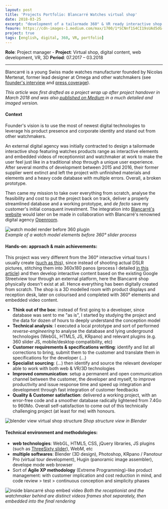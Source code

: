 ```yaml
---
layout: post
title: 'Projects Portfolio: Blancarré Watches virtual shop'
date: 2018-03-25
excerpt: "development of a tailormade 360° & VR ready interactive shop for a Swiss watchmaker"
feaure: https://cdn-images-1.medium.com/max/1700/1*SCNnf1S4CI19sUAd5dG-4A.png
project: true
tags: [english, digital, 360, VR, portfolio]
---
```


**Role**: Project manager -
**Project**: Virtual shop, digital content, web development, VR, 3D
**Period**: 07.2017 – 03.2018

---

Blancarré is a young Swiss made watches manufacturer founded by Nicolas Mertenat, former lead designer at Omega and other watchmakers (see [founder's interview](https://www.youtube.com/watch?time_continue=1&v=FhHxM7p89N8) and [press coverage](http://blancarre.com/shop/content/11-presse)).  

*This article was first drafted as a project wrap up after project handover in March 2018 and was also [published on Medium](https://medium.com/@Romain_Marchand/projects-portfolio-blancarr%C3%A9-virtual-shop-9875abc69832) in a much detailed and imaged version.*

#### Context
Founder's vision is to use the most of newest digital technologies to leverage his product presence and corporate identity and stand out from other watchmakers.  

An external digital agency was initially contracted to design a tailormade interactive shop featuring watches products range as interactive elements and embedded videos of receptionnist and watchmaker at work to make the user feel just like in a traditional shop through a unique user experience.
After several months of development between 2015 and 2016, their former supplier went extinct and left the project with unfinished materials and elements and a heavy code database with multiple errors. Overall, a broken prototype.

Then came my mission to take over everything from scratch, analyse the feasibility and cost to put the project back on track, deliver a properly streamlined database and a working prototype, and *de facto* save my customer's initial consquent investment. The integration into [Blancarré's website](http://www.blancarre.com/landing/fr/index.html) would later on be made in collaboration with Blancarré's renowned digital agency [Openroom](https://www.openroom.ch/home).

![watch model render before 360 plugin](https://cdn-images-1.medium.com/max/720/1*_zpMcRQrjiQq9SfkTVisgA.png)   
*Example of a watch model elements before 360° slider process*

#### Hands-on: approach & main achievements:

This project was very different from the 360° interactive virtual tours I usually create ([such as this](https://www.tourmake.it/de/tour/f41a67a2761ed41b84806b991b31431e)), since instead of shooting actual DSLR pictures, stitching them into 360x180 panos (process I detailed [in this article](https://medium.com/@Romain_Marchand/publication-google-street-view-trusted-que-se-passe-til-apr%C3%A8s-le-shooting-8b5417ce0307)) and then develop interactive content based on the existing Google Streetview tour through an external platform, here the Blancarré shop physically doesn't exist at all. Hence everything has been digitally created from scratch. The shop is a 3D modelled room with product displays and reception desk, later on colourised and completed with 360° elements and embedded video content.

- **Think out of the box**:
instead of first going to a developer, since database was sent to me "as is", I started by studying the project and the data for dozen of hours to deeply understand the conception model
- **Technical analysis**:
I executed a local prototype and sort of performed *reverse-engineering* to analyse the database and lying underground technologies (WebGL, HTML5, JS, KRpano) and relevant plugins (e.g. 360 slider JS, mobile/desktop compatibility, etc)
- **Customer requirements & specifications writing**:
identify and list all corrections to bring, submit them to the customer and translate them in specifications for the developer (...)
- **Specialist sourcing**:
(...) then identify and source the relevant developer able to work with both web & VR/3D technologies
- **Improved communication**:
setup a permanent and open communication channel between the customer, the developer and myself, to improve productivity and issue response time and speed up integration and development through fast integration of customer feedbacks
- **Quality & Customer satisfaction**:
delivered a working project, with an error-free code and a smoother database radically lightened from 7.4Go to 960Mo. Overall self-satisfaction to come out of this technically challenging project (at least for me) with honours.

![blender view virtual shop structure](https://cdn-images-1.medium.com/max/900/1*EamYQTMdmkp5ZvNF_E6V6w.png)
*Shop structure view in Blender*

#### Technical environment and methodologies:

- **web technologies**: WebGL, HTML5, CSS, jQuery libraries, JS plugins (such as [ThreeSixty slider](https://github.com/creativeaura/threesixty-slider)), WebM, etc
- **multiple softwares**: Blender (3D design), Photoshop, KRpano / Panotour Pro (virtual tour development), Hugin (panoramic image assembler), develope mode web browser
- Sort of **Agile XP methodology** (Extreme Programming)-like product management: with customer implication and cost reduction in mind, and code review > test > continuous conception and simplicity phases

![inside blancarré shop embed video](https://cdn-images-1.medium.com/max/900/1*ONDRAdlr4Gj0NCJBnMvhIQ.png)
*Both the receptionist and the watchmaker behind are distinct videos frames shot separately, then embedded into the final rendering*
